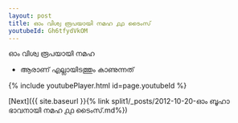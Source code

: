 ```yaml
---
layout: post
title: ഓം വിശ്വ രൂപയായി നമഹ ൧൧ ടൈംസ്
youtubeId: Gh6tfydVkOM
---
```

 
 
 ഓം വിശ്വ രൂപയായി നമഹ 
 
 -  ആരാണ് എല്ലായിടത്തും കാണുന്നത് 
 
  
 
  
 
 
 
 
 
 


{% include youtubePlayer.html id=page.youtubeId %}
 
[Next]({{ site.baseurl }}{% link  split1/_posts/2012-10-20-ഓം ബൂഹാ ഭാവനായി നമഹ ൧൧ ടൈംസ്.md%})
 
